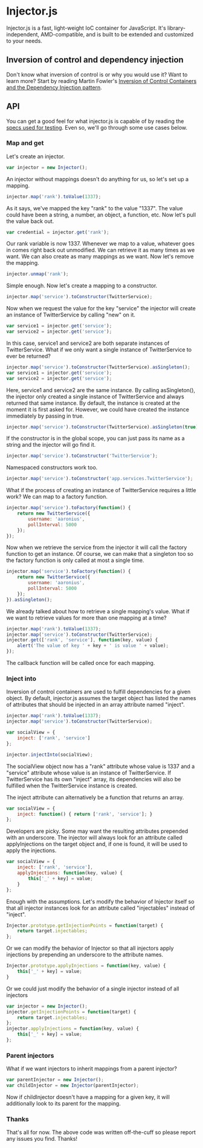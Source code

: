 Injector.js
==========

Injector.js is a fast, light-weight IoC container for JavaScript.  It's library-independent, AMD-compatible, and is built to be extended and customized to your needs.

## Inversion of control and dependency injection

Don't know what inversion of control is or why you would use it? Want to learn more? Start by reading Martin Fowler's [Inversion of Control Containers and the Dependency Injection pattern](http://martinfowler.com/articles/injection.html).

## API ##

You can get a good feel for what injector.js is capable of by reading the [specs used for testing](https://github.com/Aaronius/injectorjs/blob/master/spec/spec.js). Even so, we'll go through some use cases below.

### Map and get

Let's create an injector.

```js
var injector = new Injector();
```

An injector without mappings doesn't do anything for us, so let's set up a mapping.

```js
injector.map('rank').toValue(1337);
```

As it says, we've mapped the key "rank" to the value "1337".  The value could have been a string, a number, an object, a function, etc.  Now let's pull the value back out.

```js
var credential = injector.get('rank');
```

Our rank variable is now 1337.  Whenever we map to a value, whatever goes in comes right back out unmodified.  We can retrieve it as many times as we want. We can also create as many mappings as we want. Now let's remove the mapping.

```js
injector.unmap('rank');
```

Simple enough.  Now let's create a mapping to a constructor.

```js
injector.map('service').toConstructor(TwitterService);
```

Now when we request the value for the key "service" the injector will create an instance of TwitterService by calling "new" on it.

```js
var service1 = injector.get('service');
var service2 = injector.get('service');
```

In this case, service1 and service2 are both separate instances of TwitterService.  What if we only want a single instance of TwitterService to ever be returned?

```js
injector.map('service').toConstructor(TwitterService).asSingleton();
var service1 = injector.get('service');
var service2 = injector.get('service');
```

Here, service1 and service2 are the same instance.  By calling asSingleton(), the injector only created a single instance of TwitterService and always returned that same instance.  By default, the instance is created at the moment it is first asked for.  However, we could have created the instance immediately by passing in true.

```js
injector.map('service').toConstructor(TwitterService).asSingleton(true);
```

If the constructor is in the global scope, you can just pass its name as a string and the injector will go find it.

```js
injector.map('service').toConstructor('TwitterService');
```

Namespaced constructors work too.

```js
injector.map('service').toConstructor('app.services.TwitterService');
```

What if the process of creating an instance of TwitterService requires a little work?  We can map to a factory function.

```js
injector.map('service').toFactory(function() {
	return new TwitterService({
		username: 'aaronius',
		pollInterval: 5000
	});
});
```

Now when we retrieve the service from the injector it will call the factory function to get an instance.  Of course, we can make that a singleton too so the factory function is only called at most a single time.

```js
injector.map('service').toFactory(function() {
	return new TwitterService({
		username: 'aaronius',
		pollInterval: 5000
	});
}).asSingleton();
```

We already talked about how to retrieve a single mapping's value.  What if we want to retrieve values for more than one mapping at a time?

```js
injector.map('rank').toValue(1337);
injector.map('service').toConstructor(TwitterService);
injector.get(['rank', 'service'], function(key, value) {
	alert('The value of key ' + key + ' is value ' + value);
});
```

The callback function will be called once for each mapping.

### Inject into

Inversion of control containers are used to fulfill dependencies for a given object.  By default, injector.js assumes the target object has listed the names of attributes that should be injected in an array attribute named "inject".

```js
injector.map('rank').toValue(1337);
injector.map('service').toConstructor(TwitterService);

var socialView = {
	inject: ['rank', 'service']
};

injector.injectInto(socialView);
```

The socialView object now has a "rank" attribute whose value is 1337 and a "service" attribute whose value is an instance of TwitterService.  If TwitterService has its own "inject" array, its dependencies will also be fulfilled when the TwitterService instance is created.

The inject attribute can alternatively be a function that returns an array.

```js
var socialView = {
	inject: function() { return ['rank', 'service']; }
};
```

Developers are picky. Some may want the resulting attributes prepended with an underscore. The injector will always look for an attribute called applyInjections on the target object and, if one is found, it will be used to apply the injections.

```js
var socialView = {
	inject: ['rank', 'service'],
	applyInjections: function(key, value) {
		this['_' + key] = value;
	}
};
```

Enough with the assumptions. Let's modify the behavior of Injector itself so that all injector instances look for an attribute called "injectables" instead of "inject".

```js
Injector.prototype.getInjectionPoints = function(target) {
	return target.injectables;
};
```

Or we can modify the behavior of Injector so that all injectors apply injections by prepending an underscore to the attribute names.

```js
Injector.prototype.applyInjections = function(key, value) {
	this['_' + key] = value;
}
```

Or we could just modify the behavior of a single injector instead of all injectors

```js
var injector = new Injector();
injector.getInjectionPoints = function(target) {
	return target.injectables;
};
injector.applyInjections = function(key, value) {
	this['_' + key] = value;
};
```

### Parent injectors

What if we want injectors to inherit mappings from a parent injector?

```js
var parentInjector = new Injector();
var childInjector = new Injector(parentInjector);
```

Now if childInjector doesn't have a mapping for a given key, it will additionally look to its parent for the mapping.

### Thanks

That's all for now. The above code was written off-the-cuff so please report any issues you find. Thanks!


